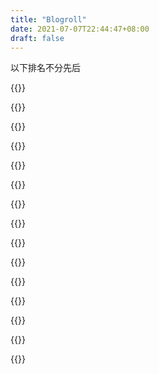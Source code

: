 ```yaml
---
title: "Blogroll"
date: 2021-07-07T22:44:47+08:00
draft: false
---
```


以下排名不分先后

{{<blogroll avatar="https://avatars.githubusercontent.com/u/34574198?v=4"
            blog="liolok"
            bio="不是猫，那就只能叫他大黑狗啦"
            url="https://liolok.com/">}}

{{<blogroll avatar="https://avatars.githubusercontent.com/u/23371099?v=4"
            blog="惠狐之书 (aka. Megumi fox)"
            bio="A fox called Megumi. 一只可爱的小狐狸。"
            url="https://blog.megumifox.com">}}

{{<blogroll avatar="https://avatars1.githubusercontent.com/u/17294071?s=460&v=4"
            blog="OriginCode 札記"
            bio="Let the bass kick!"
            url="https://blog.origincode.me">}}

{{<blogroll avatar="https://avatars.githubusercontent.com/u/8396456?v=4"
            blog="初等記憶體 (aka. 艾雨寒)"
            bio="一個你知道的地方，和一個沒有酒的故事。"
            url="https://axionl.me">}}

{{<blogroll avatar="https://blog.weearc.top/image/face.ico"
            blog="weearc的个人博客"
            bio="相离相惜莫相忘，且行且歌且珍惜"
            url="https://blog.weearc.top">}}

{{<blogroll avatar="https://gitlab.com/uploads/-/system/user/avatar/489470/avatar.png?width=400"
            blog="Nick’s Nichijou (aka. 妮可草)"
            bio="Golang / Rust / Nix{,OS}"
            url="https://nichi.co">}}

{{<blogroll avatar="https://www.monlor.com/images/favicon-64x64-monlor.ico"
            blog="Monlor's Blog (aka. 萌勒君)"
            bio="才疏学浅，但有一颗学习和折腾的心！"
            url="https://www.monlor.com">}}

{{<blogroll avatar="https://avatars.githubusercontent.com/u/6873988?v=4"
            blog="Bruce Z Blog (aka. Bruceutut)"
            bio="兔兔被保护，有时也被迫害"
            url="https://brucezhang1993.github.io">}}

{{<blogroll avatar="https://avatars.githubusercontent.com/u/44858874?v=4"
            blog="WeepingDogel"
            bio="坏狗勾？比大黑狗皓奇还坏么？"
            url="https://weepingdogel.github.io">}}

{{<blogroll avatar="https://blog.droidmax.top/images/avatar.gif"
            blog="傻狍子的小窝 (aka. Droid-MAX)"
            bio="爱生活, 爱Coding, 做一个自由的小极客!"
            url="https://blog.droidmax.top/">}}

{{<blogroll avatar="https://sh.alynx.one/images/Mikoto_Karon_White.webp"
            blog="Alynx Zhou"
            bio="周老师，日常使用的 DE 是 GNOME（日常遭到迫害）"
            url="https://sh.alynx.one/">}}

{{<blogroll avatar="https://cdn.astrianzheng.cn/favicon.png"
            blog="本格异想录 (aka. Astrian Zheng)"
            bio="钥之所指，心之所向。"
            url="https://astrianzheng.cn">}}

{{<blogroll avatar="https://yhndnzj.com/img/avatar.webp"
            blog="YHNdnzj's Blog (aka. Mike Yuan)"
            bio="使用正體中文，熱愛 Linux & Android & Archer"
            url="https://yhndnzj.com">}}

{{<blogroll avatar="https://avatars2.githubusercontent.com/u/23262111?s=460&v=4"
            blog="瘋魔 (aka. pevenphoon)"
            bio="Archer/Fisher/KDEer AUR prime packager"
            url="https://blog.peven.me">}}

{{<blogroll avatar="https://s1.ax1x.com/2018/10/21/iBXNHf.jpg"
            blog="Infinite随想"
            bio="We accept the love; we think we deserve."
            url="https://wallflower.life">}}
